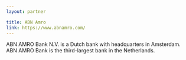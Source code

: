 ```yaml
---
layout: partner

title: ABN Amro
link: https://www.abnamro.com/
---
```


ABN AMRO Bank N.V. is a Dutch bank with headquarters in Amsterdam. ABN AMRO Bank is the third-largest bank in the Netherlands.
